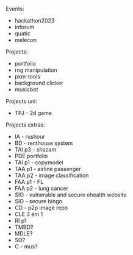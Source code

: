 Events:
- hackathon2023
- inforum
- quatic
- melecon


Projects:
- portfolio
- rng manipulation
- pxm-tools
- background clicker
- musicbot

Projects uni:
<!-- - flexfl + dissertation -->
<!-- - mepml -->
<!-- - hackathon -->
<!-- - TAI p2 - aidetx  -->
<!-- - ES - noteally -->
<!-- - GIC - wesago -->
<!-- - TQS - pickapoint -->
<!-- - TPW - ezployee -->
<!-- - IHC - campAndGo -->
<!-- - IES - logipack -->
- TPJ - 2d game

Projects extras:
- IA - rushour
- BD - renthouse system
- TAI p3 - shazam
- PDE portfolio
- TAI p1 - copymodel
- TAA p1 - airline passenger
- TAA p2 - image classification
- FAA p1 - FL
- FAA p2 - lung cancer
- SIO - vulnerable and secure ehealth website
- SIO - secure bingo
- CD - p2p image repo
- CLE 3 em 1
- RI p1
- TMBD?
- MDLE?
- SO?
- C - mus?